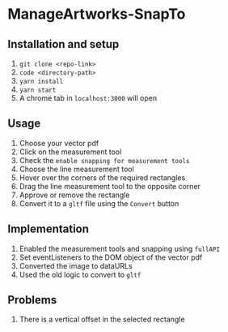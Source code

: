 # ManageArtworks-SnapTo

## Installation and setup
1. `git clone <repo-link>`
2. `code <directory-path>`
3. `yarn install`
4. `yarn start`
5. A chrome tab in `localhost:3000` will open

## Usage
1. Choose your vector pdf
2. Click on the measurement tool
3. Check the `enable snapping for measurement tools`
4. Choose the line measurement tool
5. Hover over the corners of the required rectangles
6. Drag the line measurement tool to the opposite corner
7. Approve or remove the rectangle
8. Convert it to a `gltf` file using the `Convert` button

## Implementation
1. Enabled the measurement tools and snapping using `fullAPI`
2. Set eventListeners to the DOM object of the vector pdf
3. Converted the image to dataURLs
4. Used the old logic to convert to `gltf`

## Problems
1. There is a vertical offset in the selected rectangle
